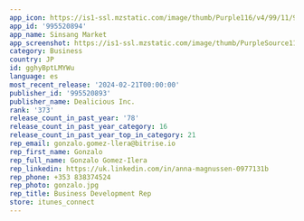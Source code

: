 ```yaml
---
app_icon: https://is1-ssl.mzstatic.com/image/thumb/Purple116/v4/99/11/9f/99119f98-023d-3698-6a84-f0f242254c01/AppIcon-0-0-1x_U007ephone-0-0-sRGB-85-220.png/1024x1024bb.png
app_id: '995520894'
app_name: Sinsang Market
app_screenshot: https://is1-ssl.mzstatic.com/image/thumb/PurpleSource116/v4/45/3c/70/453c70dd-87d6-1e66-0f0e-cad1eb7d2a38/eacc50c3-4351-401f-9c7b-ae7eb0bcf7ca_ios_6.5__U1109_U1169_U1106_U1162__U110b_U1167_U11bc_U1106_U116e_U11ab_U110f_U1165_U1107_U11651.png/1284x2778bb.png
category: Business
country: JP
id: gghyBptLMYWu
language: es
most_recent_release: '2024-02-21T00:00:00'
publisher_id: '995520893'
publisher_name: Dealicious Inc.
rank: '373'
release_count_in_past_year: '78'
release_count_in_past_year_category: 16
release_count_in_past_year_top_in_category: 21
rep_email: gonzalo.gomez-llera@bitrise.io
rep_first_name: Gonzalo
rep_full_name: Gonzalo Gomez-Ilera
rep_linkedin: https://uk.linkedin.com/in/anna-magnussen-0977131b
rep_phone: +353 838374524
rep_photo: gonzalo.jpg
rep_title: Business Development Rep
store: itunes_connect
---
```

